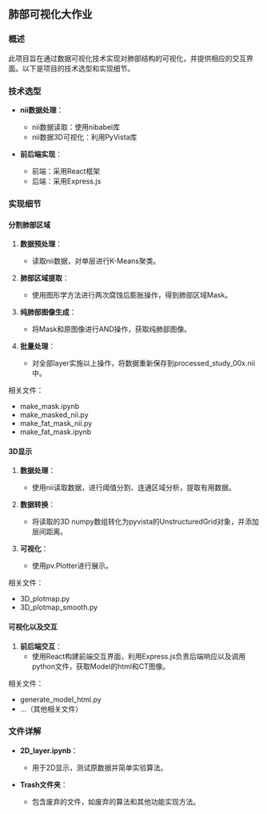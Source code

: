 ## 肺部可视化大作业

### 概述

此项目旨在通过数据可视化技术实现对肺部结构的可视化，并提供相应的交互界面。以下是项目的技术选型和实现细节。

### 技术选型

- **nii数据处理**：
  - nii数据读取：使用nibabel库
  - nii数据3D可视化：利用PyVista库

- **前后端实现**：
  - 前端：采用React框架
  - 后端：采用Express.js

### 实现细节

#### 分割肺部区域

1. **数据预处理**：
   - 读取nii数据，对单层进行K-Means聚类。
   
2. **肺部区域提取**：
   - 使用图形学方法进行两次腐蚀后膨胀操作，得到肺部区域Mask。
   
3. **纯肺部图像生成**：
   - 将Mask和原图像进行AND操作，获取纯肺部图像。
   
4. **批量处理**：
   - 对全部layer实施以上操作，将数据重新保存到processed_study_00x.nii中。

相关文件：
- make_mask.ipynb
- make_masked_nii.py
- make_fat_mask_nii.py
- make_fat_mask.ipynb

#### 3D显示

1. **数据处理**：
   - 使用nii读取数据，进行阈值分割、连通区域分析，提取有用数据。
   
2. **数据转换**：
   - 将读取的3D numpy数组转化为pyvista的UnstructuredGrid对象，并添加层间距离。
   
3. **可视化**：
   - 使用pv.Plotter进行展示。

相关文件：
- 3D_plotmap.py
- 3D_plotmap_smooth.py

#### 可视化以及交互

1. **前后端交互**：
   - 使用React构建前端交互界面，利用Express.js负责后端响应以及调用python文件，获取Model的html和CT图像。

相关文件：
- generate_model_html.py
- ...（其他相关文件）

### 文件详解

- **2D_layer.ipynb**：
  - 用于2D显示，测试原数据并简单实验算法。
  
- **Trash文件夹**：
  - 包含废弃的文件，如废弃的算法和其他功能实现方法。